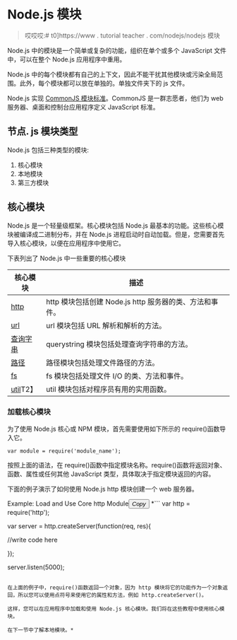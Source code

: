 # Node.js 模块

> 哎哎哎:# t0]https://www . tutorial teacher . com/nodejs/nodejs 模块

Node.js 中的模块是一个简单或复杂的功能，组织在单个或多个 JavaScript 文件中，可以在整个 Node.js 应用程序中重用。

Node.js 中的每个模块都有自己的上下文，因此不能干扰其他模块或污染全局范围。此外，每个模块都可以放在单独的。单独文件夹下的 js 文件。

Node.js 实现 [CommonJS 模块标准](http://requirejs.org/docs/commonjs.html)。CommonJS 是一群志愿者，他们为 web 服务器、桌面和控制台应用程序定义 JavaScript 标准。

## 节点. js 模块类型

Node.js 包括三种类型的模块:

1.  核心模块
2.  本地模块
3.  第三方模块

## 核心模块

Node.js 是一个轻量级框架。核心模块包括 Node.js 最基本的功能。这些核心模块被编译成二进制分布，并在 Node.js 进程启动时自动加载。但是，您需要首先导入核心模块，以便在应用程序中使用它。

下表列出了 Node.js 中一些重要的核心模块

| 核心模块 | 描述 |
| --- | --- |
| [http](https://nodejs.org/api/http.html) | http 模块包括创建 Node.js http 服务器的类、方法和事件。 |
| [url](https://nodejs.org/api/url.html) | url 模块包括 URL 解析和解析的方法。 |
| [查询字串](https://nodejs.org/api/querystring.html) | querystring 模块包括处理查询字符串的方法。 |
| [路径](https://nodejs.org/api/path.html) | 路径模块包括处理文件路径的方法。 |
| [fs](https://nodejs.org/api/fs.html) | fs 模块包括处理文件 I/O 的类、方法和事件。 |
| [util](https://nodejs.org/api/util.html)T2】 | util 模块包括对程序员有用的实用函数。 |

### 加载核心模块

为了使用 Node.js 核心或 NPM 模块，首先需要使用如下所示的 require()函数导入它。

`var module = require('module_name');`

按照上面的语法，在 require()函数中指定模块名称。require()函数将返回对象、函数、属性或任何其他 JavaScript 类型，具体取决于指定模块返回的内容。

下面的例子演示了如何使用 Node.js http 模块创建一个 web 服务器。

Example: Load and Use Core http Module<button class="copy-btn pull-right" title="Copy example code">*Copy*</button> *```
var http = require('http');

var server = http.createServer(function(req, res){

  //write code here

});

server.listen(5000); 
```

在上面的例子中，require()函数返回一个对象，因为 http 模块将它的功能作为一个对象返回，所以您可以使用点符号来使用它的属性和方法，例如 http.createServer()。

这样，您可以在应用程序中加载和使用 Node.js 核心模块。我们将在这些教程中使用核心模块。

在下一节中了解本地模块。*